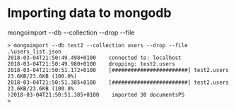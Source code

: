 # Importing data to mongodb
mongoimport --db <DBNAME> --collection <COLLECTIONNAME> --drop --file <FILENAME>


```
> mongoimport --db test2 --collection users --drop --file .\users_list.json
2018-03-04T21:50:49.498+0100    connected to: localhost
2018-03-04T21:50:49.980+0100    dropping: test2.users
2018-03-04T21:50:51.172+0100    [########################] test2.users  23.6KB/23.6KB (100.0%)
2018-03-04T21:50:51.385+0100    [########################] test2.users  23.6KB/23.6KB (100.0%
)2018-03-04T21:50:51.385+0100    imported 30 documentsPS 
>
```
